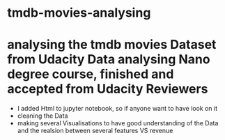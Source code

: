 # tmdb-movies-analysing
# analysing the tmdb movies Dataset from Udacity Data analysing Nano degree course, finished and accepted from Udacity Reviewers
- I added Html to jupyter notebook, so if anyone want to have look on it
- cleaning the Data
- making several Visualisations to have good understanding of the Data and the realsion between several features VS revenue
